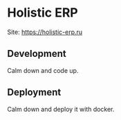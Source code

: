 # Holistic ERP

Site: https://holistic-erp.ru

## Development

Calm down and code up.

## Deployment

Calm down and deploy it with docker.
